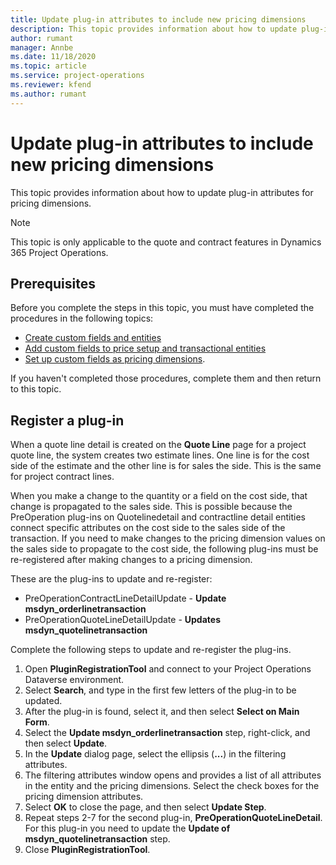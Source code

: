 ```yaml
---
title: Update plug-in attributes to include new pricing dimensions
description: This topic provides information about how to update plug-in attributes for pricing dimensions.
author: rumant
manager: Annbe
ms.date: 11/18/2020
ms.topic: article
ms.service: project-operations
ms.reviewer: kfend 
ms.author: rumant
---
```



# Update plug-in attributes to include new pricing dimensions

This topic provides information about how to update plug-in attributes for pricing dimensions.

> [!NOTE]
> This topic is only applicable to the quote and contract features in Dynamics 365 Project Operations.

## Prerequisites
Before you complete the steps in this topic, you must have completed the procedures in the following topics:

  - [Create custom fields and entities](create-custom-fields-entities-pricing-dimensions.md) 
  - [Add custom fields to price setup and transactional entities](add-custom-fields-price-setup-transactional-entities.md)
  - [Set up custom fields as pricing dimensions](set-up-custom-fields-pricing-dimensions.md). 
  
If you haven't completed those procedures, complete them and then return to this topic.

## Register a plug-in
When a quote line detail is created on the **Quote Line** page for a project quote line, the system creates two estimate lines. One line is for the cost side of the estimate and the other line is for sales the side. This is the same  for project contract lines.

When you make a change to the quantity or a field on the cost side, that change is propagated to the sales side. This is possible because the PreOperation plug-ins on Quotelinedetail and contractline detail entities connect specific attributes on the cost side to the sales side of the transaction. If you need to make changes to the pricing dimension values on the sales side to propagate to the cost side, the following plug-ins must be re-registered after making changes to a pricing dimension.

These are the plug-ins to update and re-register:

- PreOperationContractLineDetailUpdate - **Update msdyn_orderlinetransaction**
- PreOperationQuoteLineDetailUpdate - **Updates msdyn_quotelinetransaction**

Complete the following steps to update and re-register the plug-ins.

1. Open **PluginRegistrationTool** and connect to your Project Operations Dataverse environment.
2. Select **Search**, and type in the first few letters of the plug-in to be updated.
3. After the plug-in is found, select it, and then select **Select on Main Form**.
4. Select the **Update msdyn_orderlinetransaction** step, right-click, and then select **Update**.
5. In the **Update** dialog page, select the ellipsis (**...**) in the filtering attributes.
6. The filtering attributes window opens and provides a list of all attributes in the entity and the pricing dimensions. Select the check boxes for the pricing dimension attributes.
7. Select **OK** to close the page, and then select **Update Step**.
8. Repeat steps 2-7 for the second plug-in, **PreOperationQuoteLineDetail**. For this plug-in you need to update the **Update of msdyn_quotelinetransaction** step.
9. Close **PluginRegistrationTool**.
